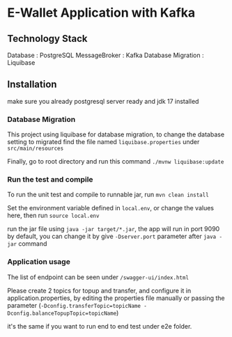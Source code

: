 # E-Wallet Application with Kafka

## Technology Stack
Database : PostgreSQL
MessageBroker : Kafka
Database Migration : Liquibase

## Installation

make sure you already postgresql server ready and jdk 17 installed

### Database Migration

This project using liquibase for database migration, to change the database setting to migrated find the file named `liquibase.properties` under `src/main/resources`

Finally, go to root directory and run this command `./mvnw liquibase:update`

### Run the test and compile

To run the unit test and compile to runnable jar, run `mvn clean install`

Set the environment variable defined in `local.env`, or change the values here, then run `source local.env`

run the jar file using `java -jar target/*.jar`, the app will run in port 9090 by default, you can change it by give `-Dserver.port` parameter after `java -jar` command


### Application usage

The list of endpoint can be seen under `/swagger-ui/index.html`

Please create 2 topics for topup and transfer, and configure it in application.properties, by editing the properties file manually or passing the parameter (`-Dconfig.transferTopic=topicName -Dconfig.balanceTopupTopic=topicName`)

it's the same if you want to run end to end test under e2e folder.


